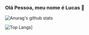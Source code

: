 ### Olá Pessoa, meu nome é Lucas  👋

<!--
**LucasAMiranda/LucasAMiranda** is a ✨ _special_ ✨ repository because its `README.md` (this file) appears on your GitHub profile.

- 🔭 Eu trabalho como professor online freelancer de programação voltado para jovens e adultos
- 🌱 Estou aprendendo a como me desenvolver como ser humano, acho isso primordial para qualquer profissão
- 👯 Estou participando de comunidades e colocaborando em blogs de estudos à distância
-->

![Anurag's github stats](https://github-readme-stats.vercel.app/api?username=LucasAMiranda&show_icons=true&theme=radical)

![Top Langs](https://github-readme-stats.vercel.app/api/top-langs/?username=LucasAMiranda)]


